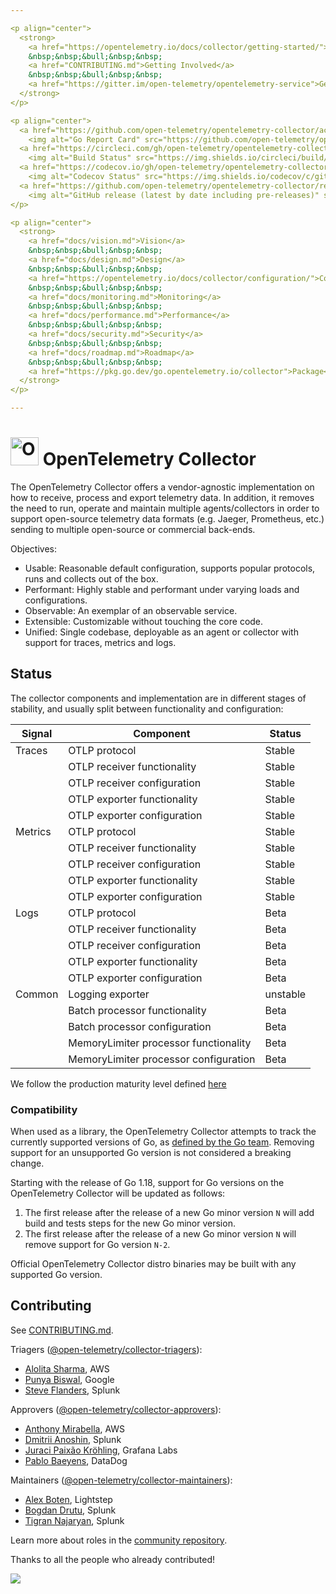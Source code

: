 ```yaml
---

<p align="center">
  <strong>
    <a href="https://opentelemetry.io/docs/collector/getting-started/">Getting Started</a>
    &nbsp;&nbsp;&bull;&nbsp;&nbsp;
    <a href="CONTRIBUTING.md">Getting Involved</a>
    &nbsp;&nbsp;&bull;&nbsp;&nbsp;
    <a href="https://gitter.im/open-telemetry/opentelemetry-service">Getting In Touch</a>
  </strong>
</p>

<p align="center">
  <a href="https://github.com/open-telemetry/opentelemetry-collector/actions/workflows/build-and-test.yml">
    <img alt="Go Report Card" src="https://github.com/open-telemetry/opentelemetry-collector/actions/workflows/build-and-test.yml/badge.svg?branch=main"></a>
  <a href="https://circleci.com/gh/open-telemetry/opentelemetry-collector">
    <img alt="Build Status" src="https://img.shields.io/circleci/build/github/open-telemetry/opentelemetry-collector?style=for-the-badge"></a>
  <a href="https://codecov.io/gh/open-telemetry/opentelemetry-collector/branch/main/">
    <img alt="Codecov Status" src="https://img.shields.io/codecov/c/github/open-telemetry/opentelemetry-collector?style=for-the-badge"></a>
  <a href="https://github.com/open-telemetry/opentelemetry-collector/releases">
    <img alt="GitHub release (latest by date including pre-releases)" src="https://img.shields.io/github/v/release/open-telemetry/opentelemetry-collector?include_prereleases&style=for-the-badge"></a>
</p>

<p align="center">
  <strong>
    <a href="docs/vision.md">Vision</a>
    &nbsp;&nbsp;&bull;&nbsp;&nbsp;
    <a href="docs/design.md">Design</a>
    &nbsp;&nbsp;&bull;&nbsp;&nbsp;
    <a href="https://opentelemetry.io/docs/collector/configuration/">Configuration</a>
    &nbsp;&nbsp;&bull;&nbsp;&nbsp;
    <a href="docs/monitoring.md">Monitoring</a>
    &nbsp;&nbsp;&bull;&nbsp;&nbsp;
    <a href="docs/performance.md">Performance</a>
    &nbsp;&nbsp;&bull;&nbsp;&nbsp;
    <a href="docs/security.md">Security</a>
    &nbsp;&nbsp;&bull;&nbsp;&nbsp;
    <a href="docs/roadmap.md">Roadmap</a>
    &nbsp;&nbsp;&bull;&nbsp;&nbsp;
    <a href="https://pkg.go.dev/go.opentelemetry.io/collector">Package</a>
  </strong>
</p>

---
```


# <img src="https://opentelemetry.io/img/logos/opentelemetry-logo-nav.png" alt="OpenTelemetry Icon" width="45" height=""> OpenTelemetry Collector

The OpenTelemetry Collector offers a vendor-agnostic implementation on how to
receive, process and export telemetry data. In addition, it removes the need
to run, operate and maintain multiple agents/collectors in order to support
open-source telemetry data formats (e.g. Jaeger, Prometheus, etc.) sending to
multiple open-source or commercial back-ends.

Objectives:

- Usable: Reasonable default configuration, supports popular protocols, runs and collects out of the box.
- Performant: Highly stable and performant under varying loads and configurations.
- Observable: An exemplar of an observable service.
- Extensible: Customizable without touching the core code.
- Unified: Single codebase, deployable as an agent or collector with support for traces, metrics and logs.

## Status

The collector components and implementation are in different stages of stability, and usually split between
functionality and configuration:

| Signal | Component | Status |
|--------|-----------|--------|
|Traces  | OTLP protocol | Stable |
|| OTLP receiver functionality | Stable |
|| OTLP receiver configuration | Stable |
|| OTLP exporter functionality | Stable |
|| OTLP exporter configuration | Stable |
|Metrics | OTLP protocol | Stable |
|| OTLP receiver functionality | Stable |
|| OTLP receiver configuration | Stable |
|| OTLP exporter functionality | Stable |
|| OTLP exporter configuration | Stable |
|Logs    | OTLP protocol | Beta |
|| OTLP receiver functionality | Beta |
|| OTLP receiver configuration | Beta |
|| OTLP exporter functionality | Beta |
|| OTLP exporter configuration | Beta |
|Common| Logging exporter | unstable |
|| Batch processor functionality | Beta |
|| Batch processor configuration | Beta |
|| MemoryLimiter processor functionality | Beta |
|| MemoryLimiter processor configuration | Beta |

We follow the production maturity level defined [here](https://github.com/open-telemetry/community/blob/47813530864b9fe5a5146f466a58bd2bb94edc72/maturity-matrix.yaml#L31)

### Compatibility

When used as a library, the OpenTelemetry Collector attempts to track the currently supported versions of Go, as [defined by the Go team](https://go.dev/doc/devel/release#policy).
Removing support for an unsupported Go version is not considered a breaking change.

Starting with the release of Go 1.18, support for Go versions on the OpenTelemetry Collector will be updated as follows:

1. The first release after the release of a new Go minor version `N` will add build and tests steps for the new Go minor version.
2. The first release after the release of a new Go minor version `N` will remove support for Go version `N-2`.

Official OpenTelemetry Collector distro binaries may be built with any supported Go version.

## Contributing

See [CONTRIBUTING.md](CONTRIBUTING.md).

Triagers ([@open-telemetry/collector-triagers](https://github.com/orgs/open-telemetry/teams/collector-triagers)):

- [Alolita Sharma](https://github.com/alolita), AWS
- [Punya Biswal](https://github.com/punya), Google
- [Steve Flanders](https://github.com/flands), Splunk

Approvers ([@open-telemetry/collector-approvers](https://github.com/orgs/open-telemetry/teams/collector-approvers)):

- [Anthony Mirabella](https://github.com/Aneurysm9), AWS
- [Dmitrii Anoshin](https://github.com/dmitryax), Splunk
- [Juraci Paixão Kröhling](https://github.com/jpkrohling), Grafana Labs
- [Pablo Baeyens](https://github.com/mx-psi), DataDog

Maintainers ([@open-telemetry/collector-maintainers](https://github.com/orgs/open-telemetry/teams/collector-maintainers)):

- [Alex Boten](https://github.com/codeboten), Lightstep
- [Bogdan Drutu](https://github.com/BogdanDrutu), Splunk
- [Tigran Najaryan](https://github.com/tigrannajaryan), Splunk

Learn more about roles in the [community repository](https://github.com/open-telemetry/community/blob/main/community-membership.md).

Thanks to all the people who already contributed!

<a href="https://github.com/open-telemetry/opentelemetry-collector/graphs/contributors">
  <img src="https://contributors-img.web.app/image?repo=open-telemetry/opentelemetry-collector" />
</a>
